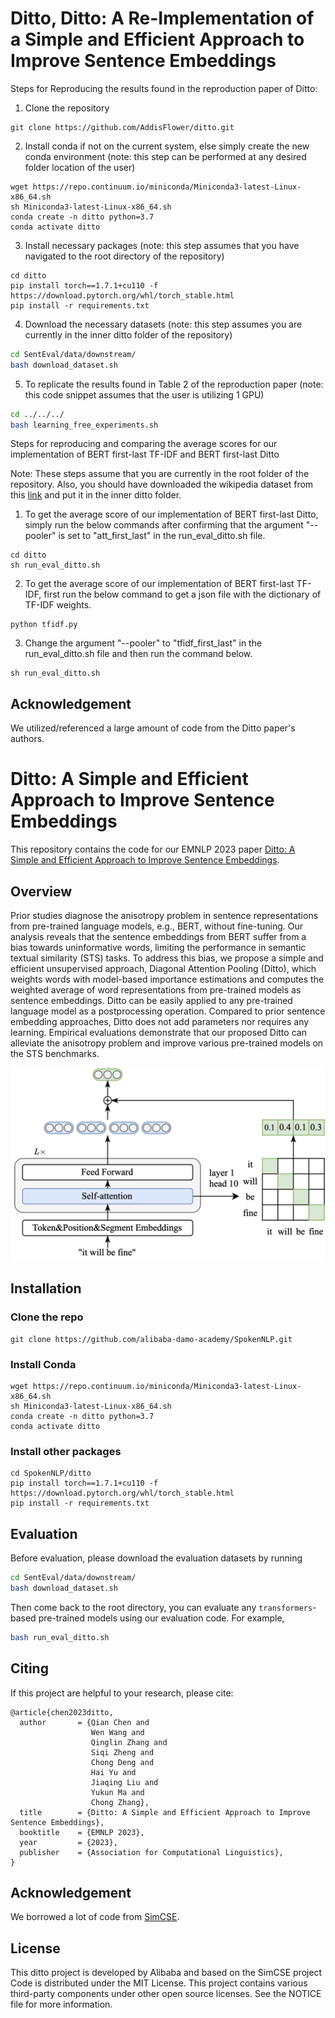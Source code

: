 # Ditto, Ditto: A Re-Implementation of a Simple and Efficient Approach to Improve Sentence Embeddings
Steps for Reproducing the results found in the reproduction paper of Ditto:
1. Clone the repository
```shell
git clone https://github.com/AddisFlower/ditto.git
```
2. Install conda if not on the current system, else simply create the new conda environment (note: this step can be performed at any desired folder location of the user)
```shell
wget https://repo.continuum.io/miniconda/Miniconda3-latest-Linux-x86_64.sh
sh Miniconda3-latest-Linux-x86_64.sh
conda create -n ditto python=3.7
conda activate ditto
```
3. Install necessary packages (note: this step assumes that you have navigated to the root directory of the repository)
```shell
cd ditto
pip install torch==1.7.1+cu110 -f https://download.pytorch.org/whl/torch_stable.html
pip install -r requirements.txt
```
4. Download the necessary datasets (note: this step assumes you are currently in the inner ditto folder of the repository)
```bash
cd SentEval/data/downstream/
bash download_dataset.sh
```
5. To replicate the results found in Table 2 of the reproduction paper (note: this code snippet assumes that the user is utilizing 1 GPU)
```bash
cd ../../../
bash learning_free_experiments.sh
```

Steps for reproducing and comparing the average scores for our implementation of BERT first-last TF-IDF and BERT first-last Ditto

Note: These steps assume that you are currently in the root folder of the repository. Also, you should have downloaded the wikipedia dataset from this [link](https://huggingface.co/datasets/princeton-nlp/datasets-for-simcse/resolve/main/wiki1m_for_simcse.txt) and put it in the inner ditto folder.

1. To get the average score of our implementation of BERT first-last Ditto, simply run the below commands after confirming that the argument "--pooler" is set to "att_first_last" in the run_eval_ditto.sh file.
```shell
cd ditto
sh run_eval_ditto.sh
```

2. To get the average score of our implementation of BERT first-last TF-IDF, first run the below command to get a json file with the dictionary of TF-IDF weights.
```shell
python tfidf.py
```

3. Change the argument "--pooler" to "tfidf_first_last" in the run_eval_ditto.sh file and then run the command below.
```shell
sh run_eval_ditto.sh
```

## Acknowledgement
We utilized/referenced a large amount of code from the Ditto paper's authors.


# Ditto: A Simple and Efficient Approach to Improve Sentence Embeddings

This repository contains the code for our EMNLP 2023 paper [Ditto: A Simple and Efficient Approach to Improve Sentence Embeddings](https://arxiv.org/abs/2305.10786). 

## Overview
Prior studies diagnose the anisotropy problem in sentence representations from pre-trained language models, e.g., BERT, without fine-tuning. Our analysis reveals that the sentence embeddings from BERT suffer from a bias towards uninformative words, limiting the performance in semantic textual similarity (STS) tasks. To address this bias, we propose a simple and efficient unsupervised approach, Diagonal Attention Pooling (Ditto), which weights words with model-based importance estimations and computes the weighted average of word representations from pre-trained models as sentence embeddings. Ditto can be easily applied to any pre-trained language model as a postprocessing operation. Compared to prior sentence embedding approaches, Ditto does not add parameters nor requires any learning. Empirical evaluations demonstrate that our proposed Ditto can alleviate the anisotropy problem and improve various pre-trained models on the STS benchmarks.

![](figure/ditto.png)

## Installation
### Clone the repo

```shell
git clone https://github.com/alibaba-damo-academy/SpokenNLP.git
```

### Install Conda

```shell
wget https://repo.continuum.io/miniconda/Miniconda3-latest-Linux-x86_64.sh
sh Miniconda3-latest-Linux-x86_64.sh
conda create -n ditto python=3.7
conda activate ditto
```

### Install other packages
```shell
cd SpokenNLP/ditto
pip install torch==1.7.1+cu110 -f https://download.pytorch.org/whl/torch_stable.html
pip install -r requirements.txt
```


## Evaluation

Before evaluation, please download the evaluation datasets by running
```bash
cd SentEval/data/downstream/
bash download_dataset.sh
```

Then come back to the root directory, you can evaluate any `transformers`-based pre-trained models using our evaluation code. For example,
```bash
bash run_eval_ditto.sh
```

## Citing
If this project are helpful to your research, please cite:

```shell
@article{chen2023ditto,
  author       = {Qian Chen and
                  Wen Wang and
                  Qinglin Zhang and
                  Siqi Zheng and
                  Chong Deng and
                  Hai Yu and
                  Jiaqing Liu and
                  Yukun Ma and
                  Chong Zhang},
  title        = {Ditto: A Simple and Efficient Approach to Improve Sentence Embeddings},
  booktitle    = {EMNLP 2023},
  year         = {2023},
  publisher    = {Association for Computational Linguistics},
}
```

## Acknowledgement
We borrowed a lot of code from [SimCSE](https://github.com/princeton-nlp/SimCSE).

## License
This ditto project is developed by Alibaba and based on the SimCSE project
Code is distributed under the MIT License.
This project contains various third-party components under other open source licenses. 
See the NOTICE file for more information.